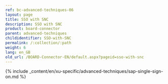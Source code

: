 ```yaml
---
ref: bc-advanced-techniques-06
layout: page
title: SSO with SNC
description: SSO with SNC
product: board-connector
parent: advanced-techniques
childidentifier: SSO-with-SNC
permalink: /:collection/:path
weight: 6
lang: en_GB
old_url: /BOARD-Connector-EN/default.aspx?pageid=sso-with-snc
---	
```

{% include _content/en/xu-specific/advanced-techniques/sap-single-sign-on.md %}
